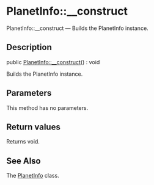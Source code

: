 PlanetInfo::__construct
================

PlanetInfo::__construct — Builds the PlanetInfo instance.

Description
---------------


public [PlanetInfo::__construct](https://github.com/lingtalfi/DocTools/blob/master/doc/api/DocTools/Info/PlanetInfo/__construct.md)() : void




Builds the PlanetInfo instance.




Parameters
--------------

This method has no parameters.


Return values
----------------

Returns void.









See Also
-----------

The [PlanetInfo](https://github.com/lingtalfi/DocTools/blob/master/doc/api/DocTools/Info/PlanetInfo.md) class.
